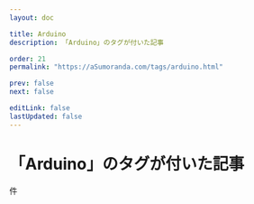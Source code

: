 ```yaml
---
layout: doc

title: Arduino
description: 「Arduino」のタグが付いた記事

order: 21
permalink: "https://aSumoranda.com/tags/arduino.html"

prev: false
next: false

editLink: false
lastUpdated: false
---
```


<script lang="ts" setup>
    import TaggedPostList   from "../.vitepress/components/TaggedPostList.vue"
    import PostCounter      from "../.vitepress/components/PostCounter.vue"
</script>

# 「Arduino」のタグが付いた記事

<span class="text-base"><PostCounter tag="arduino" /></span>件

<TaggedPostList tag="arduino" />
